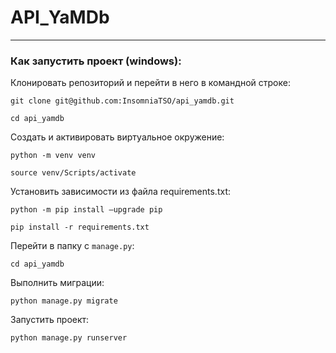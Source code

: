 # API_YaMDb

***

### Как запустить проект (windows):

Клонировать репозиторий и перейти в него в командной строке:

```
git clone git@github.com:InsomniaTSO/api_yamdb.git
```

```
cd api_yamdb
```

Cоздать и активировать виртуальное окружение:

```
python -m venv venv
```

```
source venv/Scripts/activate
```

Установить зависимости из файла requirements.txt:

```
python -m pip install —upgrade pip
```

```
pip install -r requirements.txt
```

Перейти в папку с ``` manage.py ```:

```
cd api_yamdb
```

Выполнить миграции:

```
python manage.py migrate
```

Запустить проект:

```
python manage.py runserver
```
